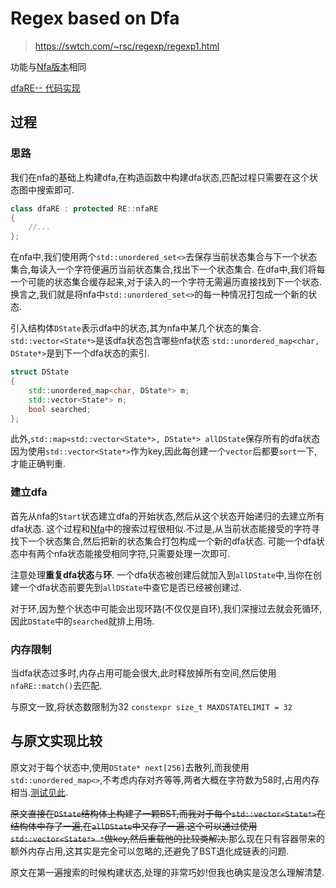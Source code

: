 # Regex based on Dfa
> https://swtch.com/~rsc/regexp/regexp1.html

功能与[Nfa版本](../nfaRE--/Readme.md)相同

[dfaRE-- 代码实现](./dfaRE--.hpp)

## 过程

### 思路

我们在nfa的基础上构建dfa,在构造函数中构建dfa状态,匹配过程只需要在这个状态图中搜索即可.
```c++
class dfaRE : protected RE::nfaRE
{
    //...
};
```

在nfa中,我们使用两个`std::unordered_set<>`去保存当前状态集合与下一个状态集合,每读入一个字符便遍历当前状态集合,找出下一个状态集合.
在dfa中,我们将每一个可能的状态集合缓存起来,对于读入的一个字符无需遍历直接找到下一个状态.换言之,我们就是将nfa中`std::unordered_set<>`的每一种情况打包成一个新的状态.


引入结构体`DState`表示dfa中的状态,其为nfa中某几个状态的集合.
`std::vector<State*>`是该dfa状态包含哪些nfa状态
`std::unordered_map<char, DState*>`是到下一个dfa状态的索引.
```c++
struct DState
{
    std::unordered_map<char, DState*> m;
    std::vector<State*> n;
    bool searched;
};
```

此外,`std::map<std::vector<State*>, DState*> allDState`保存所有的dfa状态
因为使用`std::vector<State*>`作为key,因此每创建一个`vector`后都要`sort`一下,才能正确判重.


### 建立dfa
首先从nfa的`Start`状态建立dfa的开始状态,然后从这个状态开始递归的去建立所有dfa状态.
这个过程和[Nfa](../nfaRE--/nfaRE--.hpp)中的搜索过程很相似.不过是,从当前状态能接受的字符寻找下一个状态集合,然后把新的状态集合打包构成一个新的dfa状态.
可能一个dfa状态中有两个nfa状态能接受相同字符,只需要处理一次即可.


注意处理**重复dfa状态**与**环**.
一个dfa状态被创建后就加入到`allDState`中,当你在创建一个dfa状态前要先到`allDState`中查它是否已经被创建过.

对于环,因为整个状态中可能会出现环路(不仅仅是自环),我们深搜过去就会死循环,因此`DState`中的`searched`就排上用场.

### 内存限制
当dfa状态过多时,内存占用可能会很大,此时释放掉所有空间,然后使用`nfaRE::match()`去匹配.

与原文一致,将状态数限制为32
`constexpr size_t MAXDSTATELIMIT = 32`

## 与原文实现比较
原文对于每个状态中,使用`DState* next[256]`去散列,而我使用`std::unordered_map<>`,不考虑内存对齐等等,两者大概在字符数为58时,占用内存相当.[测试见此](https://gist.github.com/Delta-in-hub/b4fb3e92c1b4901622c88fb41ec9ca30).

~~原文直接在`DState`结构体上构建了一颗BST,而我对于每个`std::vector<State*>`在结构体中存了一遍,在`allDState`中又存了一遍.这个可以通过使用`std::vector<State*> *`做key,然后重载他的比较类解决.~~那么现在只有容器带来的额外内存占用,这其实是完全可以忽略的,还避免了BST退化成链表的问题.


原文在第一遍搜索的时候构建状态,处理的非常巧妙!但我也确实是没怎么理解清楚.